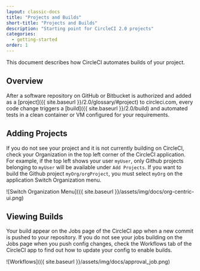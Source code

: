 ```yaml
---
layout: classic-docs
title: "Projects and Builds"
short-title: "Projects and Builds"
description: "Starting point for CircleCI 2.0 projects"
categories:
  - getting-started
order: 1
---
```

This document describes how CircleCI automates builds of your project.

## Overview

After a software repository on GitHub or Bitbucket is authorized and added as a [project]({{ site.baseurl }}/2.0/glossary/#project) to circleci.com, every code change triggers a [build]({{ site.baseurl }}/2.0/build) and automated tests in a clean container or VM configured for your requirements.

## Adding Projects

If you do not see your project and it is not currently building on CircleCI, check your Organization in the top left corner of the CircleCI application. For example, if the top left shows your user `myUser`, only Github projects belonging to `myUser` will be available under `Add Projects`. If you want to build the Github project `myOrg/orgProject`, you must select `myOrg` on the application Switch Organization menu.

![Switch Organization Menu]({{ site.baseurl }}/assets/img/docs/org-centric-ui.png)

## Viewing Builds

Your build appear on the Jobs page of the CircleCI app when a new commit is pushed to your repository. If you do not see your jobs building on the Jobs page when you push config changes, check the Workflows tab of the CircleCI app to find out how to update your config to enable builds.

![Workflows]({{ site.baseurl }}/assets/img/docs/approval_job.png)